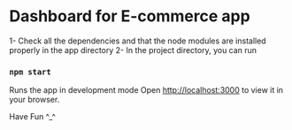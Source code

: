 # Dashboard for E-commerce app 

1- Check all the dependencies and that the node modules are installed properly in the app directory
2- In the project directory, you can run

### `npm start`

Runs the app in development mode
Open [http://localhost:3000](http://localhost:3000) to view it in your browser.

Have Fun ^_^
